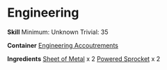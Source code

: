 <!-- TITLE: Mini Mech Arms -->
<!-- SUBTITLE:  -->
# Engineering
**Skill**
Minimum: Unknown
Trivial: 35

**Container**
[Engineering Accoutrements](engineering-accoutrements)

**Ingredients**
[Sheet of Metal](sheet-of-metal) x 2
[Powered Sprocket](powered-sprocket) x 2